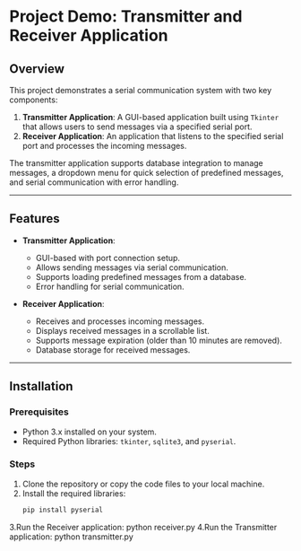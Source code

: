 # Project Demo: Transmitter and Receiver Application

## Overview
This project demonstrates a serial communication system with two key components:

1. **Transmitter Application**: A GUI-based application built using `Tkinter` that allows users to send messages via a specified serial port.
2. **Receiver Application**: An application that listens to the specified serial port and processes the incoming messages.

The transmitter application supports database integration to manage messages, a dropdown menu for quick selection of predefined messages, and serial communication with error handling.

---

## Features
- **Transmitter Application**:
  - GUI-based with port connection setup.
  - Allows sending messages via serial communication.
  - Supports loading predefined messages from a database.
  - Error handling for serial communication.

- **Receiver Application**:
  - Receives and processes incoming messages.
  - Displays received messages in a scrollable list.
  - Supports message expiration (older than 10 minutes are removed).
  - Database storage for received messages.

---

## Installation

### Prerequisites
- Python 3.x installed on your system.
- Required Python libraries: `tkinter`, `sqlite3`, and `pyserial`.

### Steps
1. Clone the repository or copy the code files to your local machine.
2. Install the required libraries:
   ```bash
   pip install pyserial


3.Run the Receiver application:
   python receiver.py
4.Run the Transmitter application:
   python transmitter.py